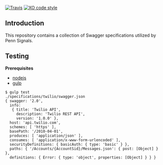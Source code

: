 [![Travis](https://img.shields.io/travis/pennsignals/swagger-specifications.svg?style=flat-square)](https://travis-ci.org/pennsignals/swagger-specifications) [![XO code style](https://img.shields.io/badge/code_style-XO-5ed9c7.svg?style=flat-square)](https://github.com/sindresorhus/xo)

## Introduction

This repository contains a collection of Swagger specifications utilized by Penn Signals.

## Testing

**Prerequisites**

  - [nodejs](https://nodejs.org/en/download/)
  - [gulp](https://github.com/gulpjs/gulp/blob/master/docs/getting-started.md)

```
$ gulp test
./specifications/twilio/swagger.json
{ swagger: '2.0',
  info:
   { title: 'Twilio API',
     description: 'Twilio REST API',
     version: '1.0.0' },
  host: 'api.twilio.com',
  schemes: [ 'https' ],
  basePath: '/2010-04-01',
  produces: [ 'application/json' ],
  consumes: [ 'application/x-www-form-urlencoded' ],
  securityDefinitions: { basicAuth: { type: 'basic' } },
  paths: { '/Accounts/{AccountSid}/Messages.json': { post: [Object] } },
  definitions: { Error: { type: 'object', properties: [Object] } } }
```
